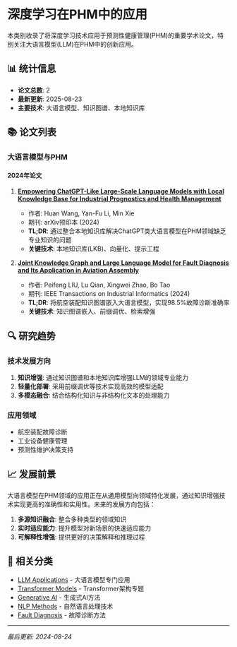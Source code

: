 # 深度学习在PHM中的应用

本类别收录了将深度学习技术应用于预测性健康管理(PHM)的重要学术论文，特别关注大语言模型(LLM)在PHM中的创新应用。

## 📊 统计信息

- **论文总数**: 2
- **最新更新**: 2025-08-23
- **主要技术**: 大语言模型、知识图谱、本地知识库

## 📚 论文列表

### 大语言模型与PHM

#### 2024年论文

1. **[Empowering ChatGPT-Like Large-Scale Language Models with Local Knowledge Base for Industrial Prognostics and Health Management](../../papers/2024/2024-ARXIV-Wang-ChatGPT-LKB-PHM/index.md)**
   - 作者: Huan Wang, Yan-Fu Li, Min Xie
   - 期刊: arXiv预印本 (2024)
   - **TL;DR**: 通过整合本地知识库解决ChatGPT类大语言模型在PHM领域缺乏专业知识的问题
   - **关键技术**: 本地知识库(LKB)、向量化、提示工程

2. **[Joint Knowledge Graph and Large Language Model for Fault Diagnosis and Its Application in Aviation Assembly](../../papers/2024/2024-TII-Liu-KG-LLM-Aviation/index.md)**
   - 作者: Peifeng LIU, Lu Qian, Xingwei Zhao, Bo Tao
   - 期刊: IEEE Transactions on Industrial Informatics (2024)
   - **TL;DR**: 将航空装配知识图谱嵌入大语言模型，实现98.5%故障诊断准确率
   - **关键技术**: 知识图谱嵌入、前缀调优、检索增强

## 🔍 研究趋势

### 技术发展方向
1. **知识增强**: 通过知识图谱和本地知识库增强LLM的领域专业能力
2. **轻量化部署**: 采用前缀调优等技术实现高效的模型适配
3. **多模态融合**: 结合结构化知识与非结构化文本的处理能力

### 应用领域
- 航空装配故障诊断
- 工业设备健康管理
- 预测性维护决策支持

## 📈 发展前景

大语言模型在PHM领域的应用正在从通用模型向领域特化发展，通过知识增强技术实现更高的准确性和实用性。未来的发展方向包括：

1. **多源知识融合**: 整合多种类型的领域知识
2. **实时适应能力**: 提升模型对新场景的快速适应能力  
3. **可解释性增强**: 提供更好的决策解释和推理过程

## 🔗 相关分类

- [LLM Applications](../llm-applications/README.md) - 大语言模型专门应用
- [Transformer Models](../transformer-models/README.md) - Transformer架构专题
- [Generative AI](../generative-ai/README.md) - 生成式AI方法
- [NLP Methods](../nlp-methods/README.md) - 自然语言处理技术
- [Fault Diagnosis](../fault-diagnosis/README.md) - 故障诊断方法

---
*最后更新: 2024-08-24*